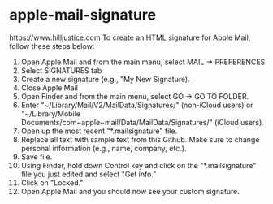 # apple-mail-signature
https://www.hilljustice.com
To create an HTML signature for Apple Mail, follow these steps below:

1. Open Apple Mail and from the main menu, select MAIL -> PREFERENCES 
2. Select SIGNATURES tab
3. Create a new signature (e.g., "My New Signature).
4. Close Apple Mail
5. Open Finder and from the main menu, select GO -> GO TO FOLDER.
6. Enter "~/Library/Mail/V2/MailData/Signatures/" (non-iCloud users) or "~/Library/Mobile Documents/com~apple~mail/Data/MailData/Signatures/" (iCloud users).
7. Open up the most recent "*.mailsignature" file.
8. Replace all text with sample text from this Github.  Make sure to change personal information (e.g., name, company, etc.).
9. Save file.
10. Using Finder, hold down Control key and click on the "*.mailsignature" file you just edited and select "Get info."
11. Click on "Locked." 
12. Open Apple Mail and you should now see your custom signature.

